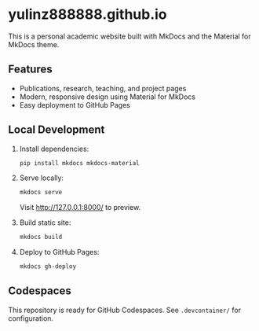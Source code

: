 # yulinz888888.github.io

This is a personal academic website built with MkDocs and the Material for MkDocs theme.

## Features
- Publications, research, teaching, and project pages
- Modern, responsive design using Material for MkDocs
- Easy deployment to GitHub Pages

## Local Development

1. Install dependencies:
   ```bash
   pip install mkdocs mkdocs-material
   ```
2. Serve locally:
   ```bash
   mkdocs serve
   ```
   Visit http://127.0.0.1:8000/ to preview.

3. Build static site:
   ```bash
   mkdocs build
   ```

4. Deploy to GitHub Pages:
   ```bash
   mkdocs gh-deploy
   ```

## Codespaces
This repository is ready for GitHub Codespaces. See `.devcontainer/` for configuration.